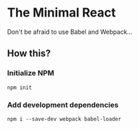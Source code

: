 # The Minimal React
Don't be afraid to use Babel and Webpack...

## How this?

### Initialize NPM
`npm init`

### Add development dependencies
`npm i --save-dev webpack babel-loader`
